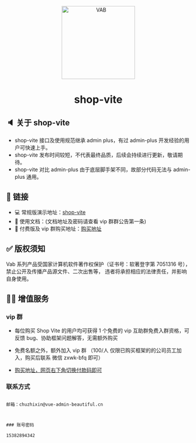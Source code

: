 <div align="center">
<img width="200" src="https://gitee.com/chu1204505056/image/raw/master/logo/vab.svg" alt="VAB"/>
<h1>shop-vite</h1>
</div>

## 🔈 关于 shop-vite

- shop-vite 接口及使用规范继承 admin plus，有过 admin-plus 开发经验的用户可快速上手。
- shop-vite 发布时间较短，不代表最终品质，后续会持续进行更新，敬请期待。
- shop-vite 对比 admin-plus 由于底层脚手架不同，故部分代码无法与 admin-plus 通用。



## 🔗 链接

- 💻 常规版演示地址：[shop-vite](https://vue-admin-beautiful.com/shop-vite/)
- 📝 使用文档：(文档地址及密码请查看 vip 群群公告第一条)
- 📌 付费版及 vip 群购买地址：[购买地址](https://vue-admin-beautiful.com/authorization/shop-vite.html)

## ✅ 版权须知

Vab 系列产品受国家计算机软件著作权保护（证书号：软著登字第 7051316 号），
禁止公开及传播产品源文件、二次出售等，
违者将承担相应的法律责任，并影响自身使用。

## 🧑‍💻 增值服务

### vip 群

- 每位购买 Shop Vite 的用户均可获得 1 个免费的 vip 互助群免费入群资格，可反馈 bug、协助框架问题解答，无需额外购买

- 免费名额之外，额外加入 vip 群 （100/人 仅限已购买框架的的公司员工加入，购买后联系 微信 zxwk-bfq 即可）

- [购买地址，网页右下角切换付款码即可](https://vue-admin-beautiful.com/authorization/shop-vite.html)



### 联系方式

```txt

邮箱：chuzhixin@vue-admin-beautiful.cn



### 账号密码

15382894342